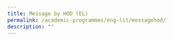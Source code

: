 ```yaml
---
title: Message by HOD (EL)
permalink: /academic-programmes/eng-lit/messagehod/
description: ""
---
```


